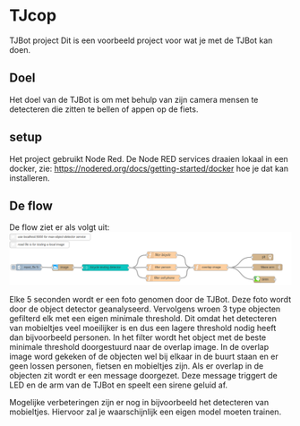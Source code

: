 # TJcop
TJBot project
Dit is een voorbeeld project voor wat je met de TJBot kan doen.
## Doel
Het doel van de TJBot is om met behulp van zijn camera mensen te detecteren die zitten te bellen of appen op de fiets.
## setup
Het project gebruikt Node Red. De Node RED services draaien lokaal in een docker, zie: https://nodered.org/docs/getting-started/docker hoe je dat kan installeren.
## De flow
De flow ziet er als volgt uit:
![TJcop flow](https://raw.githubusercontent.com/Vic-s/TJcop/master/Screenshot.png)

Elke 5 seconden wordt er een foto genomen door de TJBot. 
Deze foto wordt door de object detector geanalyseerd. Vervolgens wroen 3 type objecten gefilterd elk met een eigen minimale threshold. Dit omdat het detecteren van mobieltjes veel moeilijker is en dus een lagere threshold nodig heeft dan bijvoorbeeld personen. In het filter wordt het object met de beste minimale threshold doorgestuurd naar de overlap image. 
In de overlap image word gekeken of de objecten wel bij elkaar in de buurt staan en er geen lossen personen, fietsen en mobieltjes zijn. Als er overlap in de objecten zit wordt er een message doorgezet. Deze message triggert de LED en de arm van de TJBot en speelt een sirene geluid af.


Mogelijke verbeteringen zijn er nog in bijvoorbeeld het detecteren van mobieltjes. Hiervoor zal je waarschijnlijk een eigen model moeten trainen.
